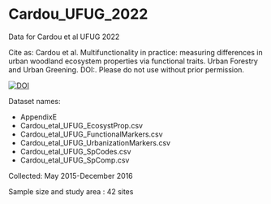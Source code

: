 # Cardou_UFUG_2022

Data for Cardou et al UFUG 2022

Cite as: Cardou et al. Multifunctionality in practice: measuring differences in urban woodland ecosystem properties via functional traits. Urban Forestry and Urban Greening. DOI:. Please do not use without prior permission.

[![DOI](https://zenodo.org/badge/293292886.svg)](https://zenodo.org/badge/latestdoi/293292886)

Dataset names:
-	AppendixE
-	Cardou_etal_UFUG_EcosystProp.csv
-	Cardou_etal_UFUG_FunctionalMarkers.csv
-	Cardou_etal_UFUG_UrbanizationMarkers.csv
-	Cardou_etal_UFUG_SpCodes.csv
-	Cardou_etal_UFUG_SpComp.csv

Collected: May 2015-December 2016

Sample size and study area : 42 sites

